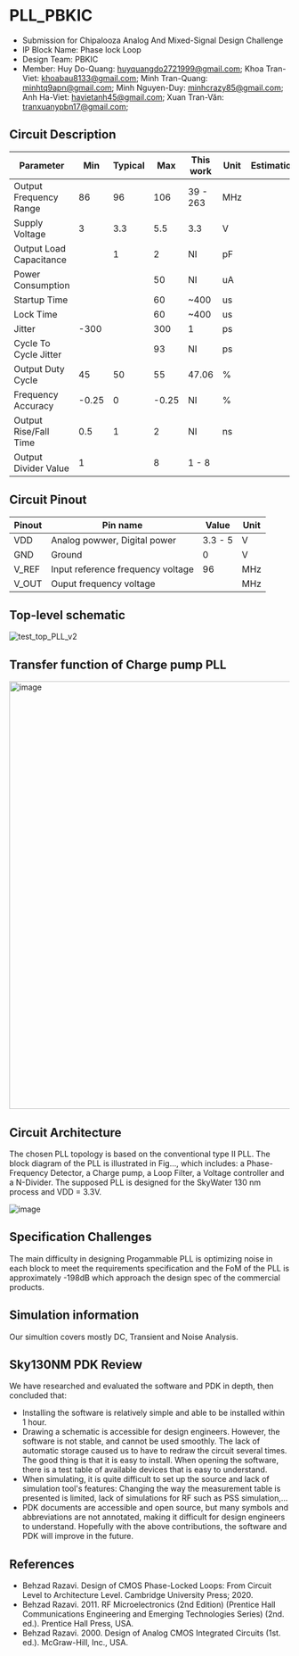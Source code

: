 # PLL_PBKIC
- Submission for Chipalooza Analog And Mixed-Signal Design Challenge
- IP Block Name: Phase lock Loop 
- Design Team: PBKIC
- Member: Huy Do-Quang: huyquangdo2721999@gmail.com; Khoa Tran-Viet: khoabau8133@gmail.com; Minh Tran-Quang: minhtq9apn@gmail.com; Minh Nguyen-Duy: minhcrazy85@gmail.com; Anh Ha-Viet: havietanh45@gmail.com; Xuan Tran-Văn: tranxuanypbn17@gmail.com;

## Circuit Description
| Parameter                           | Min | Typical | Max        | This work | Unit   | Estimation |
| ----------------------------------- | --- | ------- | ---------- | --------- | ------ | ----- |
| Output Frequency Range              |  86 |    96   |     106    | 39 - 263  |   MHz  |       |
| Supply Voltage                      |   3 |   3.3   |      5.5   |      3.3  |    V   |       |
| Output Load Capacitance             |     |   1     |         2  |       NI  |     pF |       |
| Power Consumption                   |     |         |        50  |       NI  |      uA|       |
| Startup Time                        |     |         |        60  |     ~400  |      us|       |
| Lock Time                           |     |         |        60  |     ~400  |      us|       |
| Jitter                              |-300 |         |       300  |        1  |      ps|       |
| Cycle To Cycle Jitter               |     |         |        93  |       NI  |      ps|       |
| Output Duty Cycle                   |  45 |     50  |        55  |    47.06  |       %|       |
| Frequency Accuracy                  |-0.25|      0  |     -0.25  |       NI  |       %|       |
| Output Rise/Fall Time               |  0.5|      1  |         2  |       NI  |      ns|       |
| Output Divider Value                |   1 |         |         8  |    1 - 8  |        |       |

## Circuit Pinout
| Pinout | Pin name | Value | Unit |
| --- | --- | --- | -- |
|VDD|Analog powwer, Digital power|3.3 - 5|V|
|GND|Ground|0|V|
|V_REF|Input reference frequency voltage|96|MHz|
|V_OUT|Ouput frequency voltage||MHz|

## Top-level schematic

![test_top_PLL_v2](https://github.com/huydo272/PLL_PBKIC/assets/84896940/0ed168b3-c959-4ed9-bf96-26a3eab0032e)

## Transfer function of Charge pump PLL
<img width="767" alt="image" src="https://github.com/huydo272/PLL_PBKIC/assets/84896940/ef759e7a-f4e5-48dd-a038-bc2eec075478">

## Circuit Architecture

The chosen PLL topology is based on the conventional type II PLL. The block diagram of the PLL is illustrated in Fig…, which includes: a Phase-Frequency Detector, a Charge pump, a Loop Filter, a Voltage controller and a N-Divider. The supposed PLL is designed for the SkyWater 130 nm process and VDD = 3.3V.

![image](https://github.com/huydo272/PLL_PBKIC/assets/84896940/3eda4a4d-d34d-4b39-b286-8310c4c145b7)

## Specification Challenges
The main difficulty in designing Progammable PLL is optimizing noise in each block to meet the requirements specification and the FoM of the PLL is approximately -198dB which approach the design spec of the commercial products. 

## Simulation information
Our simultion covers mostly DC, Transient and Noise Analysis. 

## Sky130NM PDK Review
We have researched and evaluated the software and PDK in depth, then concluded that:
- Installing the software is relatively simple and able to be installed within 1 hour.
- Drawing a schematic is accessible for design engineers. However, the software is not stable, and cannot be used smoothly. The lack of automatic storage caused us to have to redraw the circuit several times. The good thing is that it is easy to install. When opening the software, there is a test table of available devices that is easy to understand.
- When simulating, it is quite difficult to set up the source and lack of simulation tool's features: Changing the way the measurement table is presented is limited, lack of simulations for RF such as PSS simulation,...
- PDK documents are accessible and open source, but many symbols and abbreviations are not annotated, making it difficult for design engineers to understand.
Hopefully with the above contributions, the software and PDK will improve in the future.

## References
- Behzad Razavi. Design of CMOS Phase-Locked Loops: From Circuit Level to Architecture Level. Cambridge University Press; 2020.
- Behzad Razavi. 2011. RF Microelectronics (2nd Edition) (Prentice Hall Communications Engineering and Emerging Technologies Series) (2nd. ed.). Prentice Hall Press, USA.
- Behzad Razavi. 2000. Design of Analog CMOS Integrated Circuits (1st. ed.). McGraw-Hill, Inc., USA.



  
